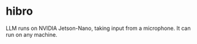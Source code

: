 # hibro

LLM runs on NVIDIA Jetson-Nano, taking input from a microphone. It can run on any machine.
